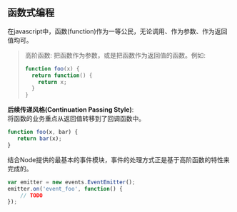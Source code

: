 ## 函数式编程
在javascript中，函数(function)作为一等公民，无论调用、作为参数、作为返回值均可。  

>高阶函数: 把函数作为参数，或是把函数作为返回值的函数。例如:  
>```js
>function foo(x) {
>   return function() {
>     return x;
>   }
>}
>```

**后续传递风格(Continuation Passing Style)**:  
将函数的业务重点从返回值转移到了回调函数中。  
```js
function foo(x, bar) {
   return bar(x);
}
```
结合Node提供的最基本的事件模块，事件的处理方式正是基于高阶函数的特性来完成的。

```js
var emitter = new events.EventEmitter();
emitter.on('event_foo', function() {
    // TODO
});
```
